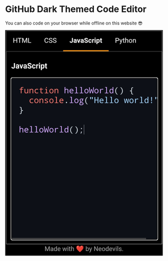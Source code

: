 # GitHub Dark Themed Code Editor

You can also code on your browser while offline on this website 😎

![image](main_image.jpg)
